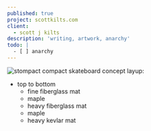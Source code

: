 ```yaml
---
published: true
project: scottkilts.com
client:
  - scott j kilts
description: 'writing, artwork, anarchy'
todo: |
  - [ ] anarchy
---
```

![stompact compact skateboard concept]({{site.baseurl}}/media/stompact-working.GIF)
 layup:
  - top to bottom
    - fine fiberglass mat
    - maple
    - heavy fiberglass mat
    - maple
    - heavy kevlar mat
